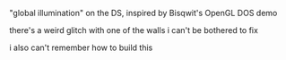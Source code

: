 "global illumination" on the DS, inspired by Bisqwit's OpenGL DOS demo

there's a weird glitch with one of the walls i can't be bothered to fix

i also can't remember how to build this 
